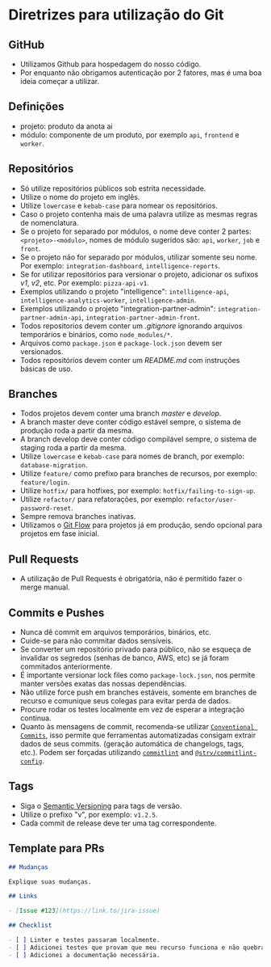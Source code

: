 # Diretrizes para utilização do Git

## GitHub

- Utilizamos Github para hospedagem do nosso código.
- Por enquanto não obrigamos autenticação por 2 fatores, mas é uma boa ideia começar a utilizar.

## Definições

- projeto: produto da anota ai
- módulo: componente de um produto, por exemplo `api`, `frontend` e `worker`.

## Repositórios

- Só utilize repositórios públicos sob estrita necessidade.
- Utilize o nome do projeto em inglês.
- Utilize `lowercase` e `kebab-case` para nomear os repositórios.
- Caso o projeto contenha mais de uma palavra utilize as mesmas regras de nomenclatura.
- Se o projeto for separado por módulos, o nome deve conter 2 partes: `<projeto>-<módulo>`, nomes de módulo sugeridos são: `api`, `worker`, `job` e `front`.
- Se o projeto não for separado por módulos, utilizar somente seu nome. Por exemplo: `integration-dashboard`, `intelligence-reports`.
- Se for utilizar repositórios para versionar o projeto, adicionar os sufixos *v1*, *v2*, etc. Por exemplo: `pizza-api-v1`.
- Exemplos utilizando o projeto "intelligence": `intelligence-api`, `intelligence-analytics-worker`, `intelligence-admin`.
- Exemplos utilizando o projeto "integration-partner-admin": `integration-partner-admin-api`, `integration-partner-admin-front`.
- Todos repositorios devem conter um *.gitignore* ignorando arquivos temporários e binários, como `node_modules/*`.
- Arquivos como `package.json` e `package-lock.json` devem ser versionados.
- Todos repositórios devem conter um *README.md* com instruções básicas de uso.

## Branches

- Todos projetos devem conter uma branch *master* e *develop*.
- A branch master deve conter código estável sempre, o sistema de produção roda a partir da mesma.
- A branch develop deve conter código compilável sempre, o sistema de staging roda a partir da mesma.
- Utilize `lowercase` e `kebab-case` para nomes de branch, por exemplo: `database-migration`.
- Utilize `feature/` como prefixo para branches de recursos, por exemplo: `feature/login`.
- Utilize `hotfix/` para hotfixes, por exemplo: `hotfix/failing-to-sign-up`.
- Utilize `refactor/` para refatorações, por exemplo: `refactor/user-password-reset`.
- Sempre remova branches inativas.
- Utilizamos o [Git Flow](http://nvie.com/posts/a-successful-git-branching-model/) para projetos já em produção, sendo opcional para projetos em fase inicial.

## Pull Requests

- A utilização de Pull Requests é obrigatória, não é permitido fazer o merge manual.

## Commits e Pushes

- Nunca dê commit em arquivos temporários, binários, etc.
- Cuide-se para não commitar dados sensíveis.
- Se converter um repositório privado para público, não se esqueça de invalidar os segredos (senhas de banco, AWS, etc) se já foram commitados anteriormente.
- É importante versionar lock files como `package-lock.json`, nos permite manter versões exatas das nossas dependências.
- Não utilize force push em branches estáveis, somente em branches de recurso e comunique seus colegas para evitar perda de dados.
- Procure rodar os testes localmente em vez de esperar a integração contínua.
- Quanto às mensagens de commit, recomenda-se utilizar [`Conventional Commits`](https://www.conventionalcommits.org), isso permite que ferramentas automatizadas consigam extrair dados de seus commits. (geração automática de changelogs, tags, etc.). Podem ser forçadas utilizando [`commitlint`](https://commitlint.js.org) and [`@strv/commitlint-config`](https://github.com/strvcom/code-quality-tools/tree/master/packages/commitlint-config).

## Tags

- Siga o [Semantic Versioning](https://semver.org/) para tags de versão.
- Utilize o prefixo "v", por exemplo: `v1.2.5`.
- Cada commit de release deve ter uma tag correspondente.

## Template para PRs

```markdown
## Mudanças

Explique suas mudanças.

## Links

- [Issue #123](https://link.to/jira-issue)

## Checklist

- [ ] Linter e testes passaram localmente.
- [ ] Adicionei testes que provam que meu recurso funciona e não quebra outros recursos.
- [ ] Adicionei a documentação necessária.
```
